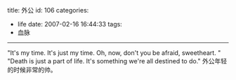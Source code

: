 title: 外公
id: 106
categories:
  - life
date: 2007-02-16 16:44:33
tags:
  - 血脉
---

"It's my time. It's just my time. Oh, now, don't you be afraid, sweetheart. "
"Death is just a part of life. It's something we're all destined to do."
外公年轻的时候非常的帅。